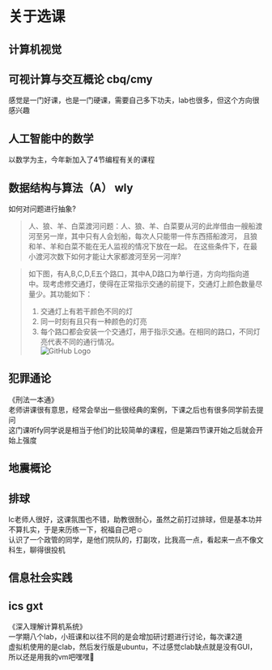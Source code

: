 # 关于选课
## 计算机视觉 

## 可视计算与交互概论 cbq/cmy
感觉是一门好课，也是一门硬课，需要自己多下功夫，lab也很多，但这个方向很感兴趣

## 人工智能中的数学
以数学为主，今年新加入了4节编程有关的课程

## 数据结构与算法（A） wly
如何对问题进行抽象?  
>人、狼、羊、白菜渡河问题：人、狼、羊、白菜要从河的此岸借由一艘船渡河至另一岸，其中只有人会划船，每次人只能带一件东西搭船渡河， 且狼和羊、羊和白菜不能在无人监视的情况下放在一起。 在这些条件下，在最小渡河次数下如何才能让大家都渡河至另一河岸?

>如下图，有A,B,C,D,E五个路口，其中A,D路口为单行道，方向均指向道中。现考虑修交通灯，使得在正常指示交通的前提下，交通灯上颜色数量尽量少。其功能如下：  
>1. 交通灯上有若干颜色不同的灯  
>2. 同一时刻有且只有一种颜色的灯亮
>3. 每个路口都会安装一个交通灯，用于指示交通。在相同的路口，不同灯亮代表不同的通行情况。  
>![GitHub Logo](https://img2024.cnblogs.com/blog/3515505/202409/3515505-20240909154541588-673813788.png)


## 犯罪通论
《刑法一本通》  
老师讲课很有意思，经常会举出一些很经典的案例，下课之后也有很多同学前去提问  
这门课听fy同学说是相当于他们的比较简单的课程，但是第四节课开始之后就会开始上强度  

## 地震概论

## 排球
lc老师人很好，这课氛围也不错，助教很耐心，虽然之前打过排球，但是基本功并不算扎实，于是来历练一下，祝福自己吧☺️  
认识了一个政管的同学，是他们院队的，打副攻，比我高一点，看起来一点不像文科生，聊得很投机

## 信息社会实践

## ics gxt
《深入理解计算机系统》  
一学期八个lab，小班课和以往不同的是会增加研讨题进行讨论，每次课2道  
虚拟机使用的是clab，然后发行版是ubuntu，不过感觉clab缺点就是没有GUI，所以还是用我的vm吧嘿嘿🤪





